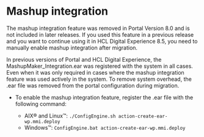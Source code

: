 # Mashup integration

The mashup integration feature was removed in Portal Version 8.0 and is not included in later releases. If you used this feature in a previous release and you want to continue using it in HCL Digital Experience 8.5, you need to manually enable mashup integration after migration.

In previous versions of Portal and HCL Digital Experience, the MashupMaker\_Integration.ear was registered with the system in all cases. Even when it was only required in cases where the mashup integration feature was used actively in the system. To remove system overhead, the .ear file was removed from the portal configuration during migration.

-   To enable the mashup integration feature, register the .ear file with the following command:

    -   AIX® and Linux™: `./ConfigEngine.sh action-create-ear-wp.mmi.deploy`
    -   Windows™: `ConfigEngine.bat action-create-ear-wp.mmi.deploy`


